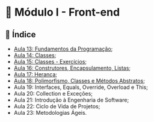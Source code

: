  # :pushpin: Módulo I - Front-end

## :floppy_disk: Índice


 - [Aula 13: Fundamentos da Programação](https://github.com/majutre/exercicios-dh/tree/master/modulo-02/Aula13);
 - [Aula 14: Classes](https://github.com/majutre/exercicios-dh/tree/master/modulo-02/Aula14);
 - [Aula 15: Classes - Exercícios](https://github.com/majutre/exercicios-dh/tree/master/modulo-02/Aula15);
 - [Aula 16: Construtores, Encapsulamento, Listas](https://github.com/majutre/exercicios-dh/tree/master/modulo-02/Aula16);
 - [Aula 17: Herança](https://github.com/majutre/exercicios-dh/tree/master/modulo-02/Aula17);
 - [Aula 18: Polimorfismo, Classes e Métodos Abstratos](https://github.com/majutre/exercicios-dh/tree/master/modulo-02/Aula18);
 - Aula 19: Interfaces, Equals, Override, Overload e This;
 - Aula 20: Collection e Exceções;
 - Aula 21: Introdução à Engenharia de Software;
 - Aula 22: Ciclo de Vida de Projetos;
 - Aula 23: Metodologias Ágeis.